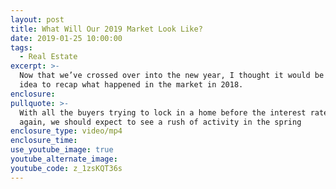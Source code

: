 ```yaml
---
layout: post
title: What Will Our 2019 Market Look Like?
date: 2019-01-25 10:00:00
tags:
  - Real Estate
excerpt: >-
  Now that we’ve crossed over into the new year, I thought it would be a good
  idea to recap what happened in the market in 2018.
enclosure:
pullquote: >-
  With all the buyers trying to lock in a home before the interest rates go up
  again, we should expect to see a rush of activity in the spring
enclosure_type: video/mp4
enclosure_time:
use_youtube_image: true
youtube_alternate_image:
youtube_code: z_1zsKQT36s
---
```

